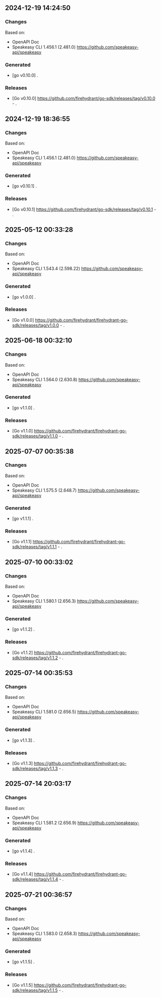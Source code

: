 

## 2024-12-19 14:24:50
### Changes
Based on:
- OpenAPI Doc  
- Speakeasy CLI 1.456.1 (2.481.0) https://github.com/speakeasy-api/speakeasy
### Generated
- [go v0.10.0] .
### Releases
- [Go v0.10.0] https://github.com/firehydrant/go-sdk/releases/tag/v0.10.0 - .

## 2024-12-19 18:36:55
### Changes
Based on:
- OpenAPI Doc  
- Speakeasy CLI 1.456.1 (2.481.0) https://github.com/speakeasy-api/speakeasy
### Generated
- [go v0.10.1] .
### Releases
- [Go v0.10.1] https://github.com/firehydrant/go-sdk/releases/tag/v0.10.1 - .

## 2025-05-12 00:33:28
### Changes
Based on:
- OpenAPI Doc  
- Speakeasy CLI 1.543.4 (2.598.22) https://github.com/speakeasy-api/speakeasy
### Generated
- [go v1.0.0] .
### Releases
- [Go v1.0.0] https://github.com/firehydrant/firehydrant-go-sdk/releases/tag/v1.0.0 - .

## 2025-06-18 00:32:10
### Changes
Based on:
- OpenAPI Doc  
- Speakeasy CLI 1.564.0 (2.630.8) https://github.com/speakeasy-api/speakeasy
### Generated
- [go v1.1.0] .
### Releases
- [Go v1.1.0] https://github.com/firehydrant/firehydrant-go-sdk/releases/tag/v1.1.0 - .

## 2025-07-07 00:35:38
### Changes
Based on:
- OpenAPI Doc  
- Speakeasy CLI 1.575.5 (2.648.7) https://github.com/speakeasy-api/speakeasy
### Generated
- [go v1.1.1] .
### Releases
- [Go v1.1.1] https://github.com/firehydrant/firehydrant-go-sdk/releases/tag/v1.1.1 - .

## 2025-07-10 00:33:02
### Changes
Based on:
- OpenAPI Doc  
- Speakeasy CLI 1.580.1 (2.656.3) https://github.com/speakeasy-api/speakeasy
### Generated
- [go v1.1.2] .
### Releases
- [Go v1.1.2] https://github.com/firehydrant/firehydrant-go-sdk/releases/tag/v1.1.2 - .

## 2025-07-14 00:35:53
### Changes
Based on:
- OpenAPI Doc  
- Speakeasy CLI 1.581.0 (2.656.5) https://github.com/speakeasy-api/speakeasy
### Generated
- [go v1.1.3] .
### Releases
- [Go v1.1.3] https://github.com/firehydrant/firehydrant-go-sdk/releases/tag/v1.1.3 - .

## 2025-07-14 20:03:17
### Changes
Based on:
- OpenAPI Doc  
- Speakeasy CLI 1.581.2 (2.656.9) https://github.com/speakeasy-api/speakeasy
### Generated
- [go v1.1.4] .
### Releases
- [Go v1.1.4] https://github.com/firehydrant/firehydrant-go-sdk/releases/tag/v1.1.4 - .

## 2025-07-21 00:36:57
### Changes
Based on:
- OpenAPI Doc  
- Speakeasy CLI 1.583.0 (2.658.3) https://github.com/speakeasy-api/speakeasy
### Generated
- [go v1.1.5] .
### Releases
- [Go v1.1.5] https://github.com/firehydrant/firehydrant-go-sdk/releases/tag/v1.1.5 - .